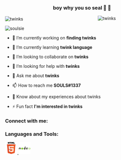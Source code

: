 <h3 align="center">boy why you so seal 🦭 🦭 </h3>
<img align="center" alt="twinks" width="400" src="https://soulsie.gay/assets/images/image07.gif">
<img align="right" alt="twinks" width="200" src="https://soulsie.gay/assets/images/image09.gif">

<p align="left"> <img src="https://komarev.com/ghpvc/?username=soulsie&label=Profile%20views&color=0e75b6&style=flat" alt="soulsie" /> </p>

- 🔭 I’m currently working on **finding twinks**

- 🌱 I’m currently learning **twink language**

- 👯 I’m looking to collaborate on **twinks**

- 🤝 I’m looking for help with **twinks**

- 💬 Ask me about **twinks**

- 📫 How to reach me **SOULS#1337**

- 📄 Know about my experiences about twinks

- ⚡ Fun fact **I'm interested in twinks**

<h3 align="left">Connect with me:</h3>
<p align="left">
</p>

<h3 align="left">Languages and Tools:</h3>
<p align="left"> <a href="https://www.w3.org/html/" target="_blank" rel="noreferrer"> <img src="https://raw.githubusercontent.com/devicons/devicon/master/icons/html5/html5-original-wordmark.svg" alt="html5" width="40" height="40"/> </a> <a href="https://nodejs.org" target="_blank" rel="noreferrer"> <img src="https://raw.githubusercontent.com/devicons/devicon/master/icons/nodejs/nodejs-original-wordmark.svg" alt="nodejs" width="40" height="40"/> </a> </p>
